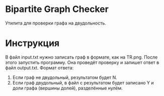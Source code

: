 # Bipartite Graph Checker
Утилита для проверки графа на двудольность.

# Инструкция
В файл input.txt нужно записать граф в формате, как на TR.png. После этого запустить программу. Она проведёт проверку и запишет ответ в файл output.txt.
Формат ответа:
1. Если граф не двудольный, результатом будет N.
2. Если граф двудольный, в файл с результатом будет записано Y и доли графа (вершины долей), разделённые нулём.
